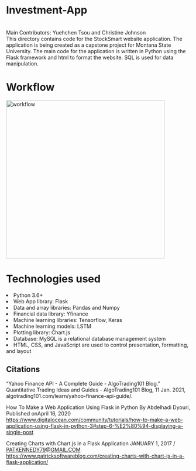 # Investment-App
<br>Main Contributors: Yuehchen Tsou and Christine Johnson
<br>This directory contains code for the StockSmart website application. The application is being created as a capstone project for Montana State University. The main code for the application is written in Python using the Flask framework and html to format the website. SQL is used for data manipulation. 

# Workflow
<img width="433" alt="workflow" src="https://user-images.githubusercontent.com/50720457/108548049-88cadb00-72a8-11eb-89bf-562267807c0c.PNG">

# Technologies used
<li>Python 3.6+
<br><li>Web App library: Flask
<br><li>Data and array libraries: Pandas and Numpy
<br><li>Financial data library: Yfinance
<br><li>Machine learning libraries: Tensorflow, Keras
<br><li>Machine learning models: LSTM
<br><li>Plotting library: Chart.js
<br><li>Database: MySQL is a relational database management system
<br><li>HTML, CSS, and JavaScript are used to control presentation, formatting, and layout  

## Citations
“Yahoo Finance API - A Complete Guide - AlgoTrading101 Blog.” Quantitative Trading Ideas and Guides - AlgoTrading101 Blog, 11 Jan. 2021, algotrading101.com/learn/yahoo-finance-api-guide/.

How To Make a Web Application Using Flask in Python 
By Abdelhadi Dyouri, Published onApril 16, 2020
https://www.digitalocean.com/community/tutorials/how-to-make-a-web-application-using-flask-in-python-3#step-6-%E2%80%94-displaying-a-single-post

Creating Charts with Chart.js in a Flask Application
JANUARY 1, 2017 / PATKENNEDY79@GMAIL.COM
https://www.patricksoftwareblog.com/creating-charts-with-chart-js-in-a-flask-application/
